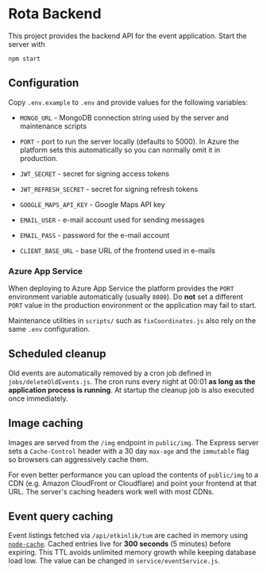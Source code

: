 # Rota Backend

This project provides the backend API for the event application. Start the server with

```
npm start
```
## Configuration

Copy `.env.example` to `.env` and provide values for the following variables:

- `MONGO_URL` - MongoDB connection string used by the server and maintenance scripts

- `PORT` - port to run the server locally (defaults to 5000). In Azure the
  platform sets this automatically so you can normally omit it in production.
- `JWT_SECRET` - secret for signing access tokens
- `JWT_REFRESH_SECRET` - secret for signing refresh tokens
- `GOOGLE_MAPS_API_KEY` - Google Maps API key
- `EMAIL_USER` - e-mail account used for sending messages
- `EMAIL_PASS` - password for the e-mail account
- `CLIENT_BASE_URL` - base URL of the frontend used in e-mails
### Azure App Service

When deploying to Azure App Service the platform provides the `PORT`
environment variable automatically (usually `8080`).
Do **not** set a different `PORT` value in the production environment or the
application may fail to start.

Maintenance utilities in `scripts/` such as `fixCoordinates.js` also rely on the
same `.env` configuration.

## Scheduled cleanup

Old events are automatically removed by a cron job defined in `jobs/deleteOldEvents.js`.
The cron runs every night at 00:01 **as long as the application process is running**.
At startup the cleanup job is also executed once immediately.

## Image caching

Images are served from the `/img` endpoint in `public/img`. The Express server
sets a `Cache-Control` header with a 30&nbsp;day `max-age` and the `immutable`
flag so browsers can aggressively cache them.

For even better performance you can upload the contents of `public/img` to a CDN
(e.g. Amazon CloudFront or Cloudflare) and point your frontend at that URL. The
server's caching headers work well with most CDNs.


## Event query caching

Event listings fetched via `/api/etkinlik/tum` are cached in memory using
[`node-cache`](https://www.npmjs.com/package/node-cache). Cached entries live
for **300 seconds** (5&nbsp;minutes) before expiring. This TTL avoids unlimited
memory growth while keeping database load low. The value can be changed in
`service/eventService.js`.